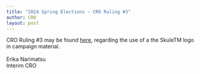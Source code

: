 ```yaml
---
title: "2024 Spring Elections - CRO Ruling #3"
author: CRO
layout: post
---
```


CRO Ruling #3 may be found <a href="https://drive.google.com/file/d/1ah7h0UY5H8AtY0aI3zcPCH27b_Xwoprx/view">here</a>, regarding the use of a the SkuleTM logo in campaign material. <br> <br>Erika Narimatsu<br> Interim CRO
